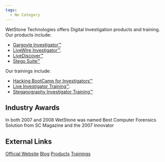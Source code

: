 ```yaml
---
tags:
  - No Category
---
```

WetStone Technologies offers Digital Investigation products and
training. Our products include:

- [Gargoyle Investigator™](gargoyle_investigator™.md)
- [LiveWire Investigator™](livewire_investigator™.md).
- [LiveDiscover™](livediscover™.md)
- [Stego Suite™](stego_suite™.md)

Our trainings include:

- [Hacking BootCamp for
  Investigators™](hacking_bootcamp_for_investigators™.md)
- [Live Investigator Training™](live_investigator_training™.md).
- [Steganography Investigator
  Training™](steganography_investigator_training™.md)

## Industry Awards

In both 2007 and 2008 WetStone was named Best Computer Forensics
Solution from SC Magazine and the 2007 Innovator

## External Links

[Official Website](http://www.wetstonetech.com/)
[Blog](http://www.wetstonetech.com/blogs/)
[Products](http://www.wetstonetech.com/forensictools.html/)
[Trainings](http://www.wetstonetech.com/trainings.html/)